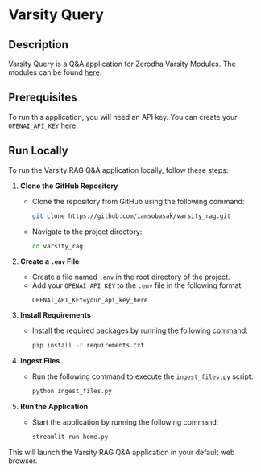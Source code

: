 # Varsity Query

## Description
Varsity Query is a Q&A application for Zerodha Varsity Modules. The modules can be found [here](https://zerodha.com/varsity/modules/).

## Prerequisites
To run this application, you will need an API key. You can create your `OPENAI_API_KEY` [here](https://platform.openai.com/account/api-keys).

## Run Locally

To run the Varsity RAG Q&A application locally, follow these steps:

1. **Clone the GitHub Repository**
   - Clone the repository from GitHub using the following command:
     ```bash
     git clone https://github.com/iamsobasak/varsity_rag.git
     ```
   - Navigate to the project directory:
     ```bash
     cd varsity_rag
     ```

2. **Create a `.env` File**
   - Create a file named `.env` in the root directory of the project.
   - Add your `OPENAI_API_KEY` to the `.env` file in the following format:
     ```env
     OPENAI_API_KEY=your_api_key_here
     ```

3. **Install Requirements**
   - Install the required packages by running the following command:
     ```bash
     pip install -r requirements.txt
     ```

4. **Ingest Files**
   - Run the following command to execute the `ingest_files.py` script:
     ```bash
     python ingest_files.py
     ```

5. **Run the Application**
   - Start the application by running the following command:
     ```bash
     streamlit run home.py
     ```

This will launch the Varsity RAG Q&A application in your default web browser.

